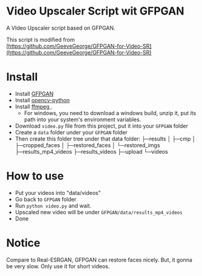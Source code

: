 # Video Upscaler Script wit GFPGAN
A VIdeo Upscaler script based on GFPGAN.  

This script is modified from  
[https://github.com/GeeveGeorge/GFPGAN-for-Video-SR](https://github.com/GeeveGeorge/GFPGAN-for-Video-SR)  

# Install
* Install [GFPGAN](https://github.com/TencentARC/GFPGAN)
* Install [opencv-python](https://pypi.org/project/opencv-python/)
* Install [ffmpeg ](https://ffmpeg.org/).
  * For windows, you need to download a windows build, unzip it, put its path into your system's environment variables.   
* Download `video.py` file from this project, put it into your `GFPGAN` folder
* Create a `data` folder under your `GFPGAN` folder
* Then create this folder tree under that data folder:
├─results
│  ├─cmp
│  ├─cropped_faces
│  ├─restored_faces
│  └─restored_imgs
├─results_mp4_videos
├─results_videos
├─upload
└─videos

# How to use
* Put your videos into "data/videos"
* Go back to `GFPGAN` folder
* Run `python video.py` and wait.
* Upscaled new video will be under `GFPGAN/data/results_mp4_videos`
* Done

# Notice
Compare to Real-ESRGAN, GFPGAN can restore faces nicely. But, it gonna be very slow. Only use it for short videos.  
